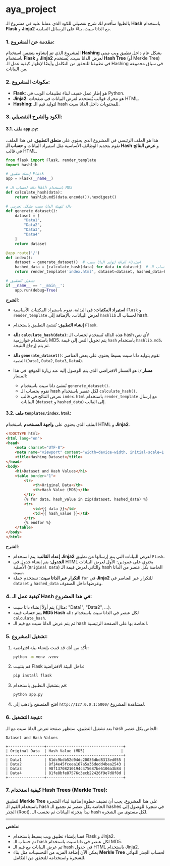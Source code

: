 # aya_project
بالطبع! سأقدم لك شرح تفصيلي للكود الذي عملنا عليه في مشروع الـ **Hash** باستخدام **Flask** و **Jinja2** مع الداتا سيت، بناءً على الرسائل السابقة.

### 1. **مقدمة عن المشروع**:

المشروع الذي تم إنشاؤه يتضمن استخدام **Hashing** بشكل عام داخل تطبيق ويب مبني باستخدام **Flask** و **Jinja2** لعرض الداتا سيت. يُستخدم **Hash Tree** (أو Merkle Tree) في تطبيقنا للتحقق من التكامل وأيضًا لإظهار كيفية عمل الـ Hashing في سياق مجموعة من البيانات.

### 2. **مكونات المشروع**:

* **Flask**: هو إطار عمل خفيف لبناء تطبيقات الويب في Python.
* **Jinja2**: هو محرك قوالب يُستخدم لعرض البيانات في صفحات HTML.
* **Hashing**: لتوليد قيم الـ hash للمحتويات داخل الداتا سيت.

### 3. **الكود والشرح التفصيلي**:

#### 3.1. **ملف `app.py`**:

هذا هو الملف الرئيسي في المشروع الذي يحتوي على **منطق التطبيق**. في هذا الملف، نقوم بتحديد الوظائف الأساسية مثل استيراد البيانات و **حساب الـ Hash** و **عرض النتائج** في قالب HTML.

```python
from flask import Flask, render_template
import hashlib

# إنشاء تطبيق Flask
app = Flask(__name__)

# دالة لحساب الـ hash باستخدام MD5
def calculate_hash(data):
    return hashlib.md5(data.encode()).hexdigest()

# دالة لتهيئة الداتا سيت بشكل تجريبي
def generate_dataset():
    dataset = [
        "Data1",
        "Data2",
        "Data3",
        "Data4"
    ]
    return dataset

@app.route('/')
def index():
    dataset = generate_dataset()  # استدعاء الدالة لتوليد الداتا سيت
    hashed_data = [calculate_hash(data) for data in dataset]  # حساب الـ hash لكل عنصر في الداتا سيت
    return render_template('index.html', dataset=dataset, hashed_data=hashed_data)  # عرض النتائج في قالب HTML

# تشغيل التطبيق
if __name__ == '__main__':
    app.run(debug=True)
```

**الشرح**:

* **استيراد المكتبات**: في البداية، نقوم باستيراد المكتبات الأساسية `Flask` و `render_template` لعرض البيانات، بالإضافة إلى `hashlib` لحساب الـ hash.
* **إنشاء التطبيق**: نُنشئ التطبيق باستخدام `Flask`.
* **دالة `calculate_hash(data)`**: هذه الدالة تُستخدم لحساب الـ hash لأي نص باستخدام خوارزمية MD5. يتم تحويل النص إلى قيمة `hash` باستخدام `hashlib.md5`، ثم يتم إرجاع النتيجة.
* **دالة `generate_dataset()`**: تقوم بتوليد داتا سيت بسيط يحتوي على بعض العناصر النصية (`Data1`, `Data2`, `Data3`, `Data4`).
* **مسار `/`**: هو المسار الافتراضي الذي يتم الوصول إليه عند زيارة الموقع. في هذا المسار:

  * نُنشئ داتا سيت باستخدام `generate_dataset()`.
  * نقوم بحساب الـ hash لكل عنصر باستخدام `calculate_hash()`.
  * نعرض النتائج في قالب `index.html` باستخدام `render_template` مع إرسال البيانات (`dataset` و `hashed_data`) إلى القالب.

#### 3.2. **ملف `templates/index.html`**:

الملف الذي يحتوي على **واجهة المستخدم** باستخدام HTML و **Jinja2**.

```html
<!DOCTYPE html>
<html lang="en">
<head>
    <meta charset="UTF-8">
    <meta name="viewport" content="width=device-width, initial-scale=1.0">
    <title>Hashing Dataset</title>
</head>
<body>
    <h1>Dataset and Hash Values</h1>
    <table border="1">
        <tr>
            <th>Original Data</th>
            <th>Hash Value (MD5)</th>
        </tr>
        {% for data, hash_value in zip(dataset, hashed_data) %}
        <tr>
            <td>{{ data }}</td>
            <td>{{ hash_value }}</td>
        </tr>
        {% endfor %}
    </table>
</body>
</html>
```

**الشرح**:

* **إعداد القالب**: يتم استخدام **Jinja2** لعرض البيانات التي يتم إرسالها من تطبيق `Flask`.
* **الجدول**: يتم إنشاء جدول في HTML يحتوي على عمودين: الأول لعرض البيانات الأصلية (`Original Data`) والثاني لعرض قيمة الـ hash الخاصة بكل عنصر من الداتا سيت.
* **التكرار عبر الداتا سيت**: نستخدم جملة `for` في **Jinja2** للتكرار عبر العناصر في `dataset` و `hashed_data` وعرضها داخل الصفوف.

### 4. **كيفية عمل الـ Hash في هذا المشروع**:

* يتم أولاً إنشاء داتا سيت (مثال: "Data1", "Data2", ...).
* يتم حساب قيمة **MD5 Hash** لكل عنصر في الداتا سيت باستخدام دالة `calculate_hash`.
* ثم يتم عرض الداتا سيت مع قيم الـ hash الخاصة بها على الصفحة الرئيسية.

### 5. **تشغيل المشروع**:

1. تأكد من أنك قد قمت بإنشاء بيئة افتراضية:

   ```bash
   python -m venv .venv
   ```
2. قم بتثبيت Flask داخل البيئة الافتراضية:

   ```bash
   pip install flask
   ```
3. قم بتشغيل التطبيق باستخدام:

   ```bash
   python app.py
   ```
4. افتح المتصفح واذهب إلى `http://127.0.0.1:5000/` لمشاهدة المشروع.

### 6. **نتيجة التشغيل**:

بعد تشغيل التطبيق، ستظهر صفحة تعرض الداتا سيت مع الـ hash الخاص بكل عنصر:

```
Dataset and Hash Values

+----------------+----------------------------------+
| Original Data  | Hash Value (MD5)                |
+----------------+----------------------------------+
| Data1          | 81dc9bdb52d04dc20036dbd8313ed055 |
| Data2          | 8f14e45fceea167a5a36dedd4bea2543 |
| Data3          | 98f13708210194c475687be6106a3b84 |
| Data4          | 81fe8bfe87576c3ecb22426f9e7d8f8d |
+----------------+----------------------------------+
```

### 7. **كيفية استخدام Hash Trees (Merkle Tree)**:

لتطبيق **Merkle Tree** على هذا المشروع، يجب أن نضيف خطوة إضافية لبناء الشجرة باستخدام القيم الـ hash الخاصة بكل عنصر ثم تجميع الـ hashes في شجرة للوصول إلى الجذر (Root). نبدأ بتجزئة البيانات ثم نحسب الـ hash لكل مستوى من الشجرة.

---

**ملخص**:

* قمنا بإنشاء تطبيق ويب بسيط باستخدام Flask و Jinja2.
* تم حساب الـ hash لكل عنصر في داتا سيت باستخدام MD5.
* تم عرض البيانات مع قيم الـ hash في جدول HTML باستخدام Jinja2.
* يمكن الآن إضافة المزيد من التحسينات مثل بناء **Merkle Tree** لحساب الجذر النهائي للشجرة واستخدامه للتحقق من التكامل.
